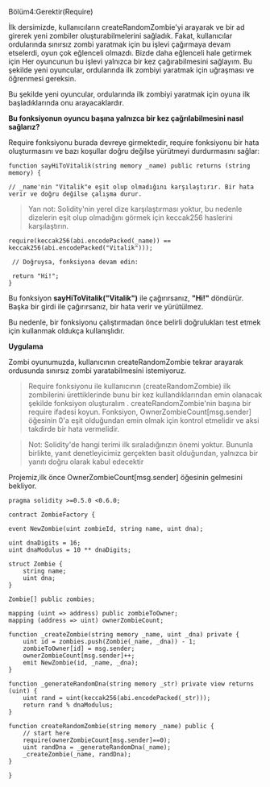 Bölüm4:Gerektir(Require)

İlk dersimizde, kullanıcıların createRandomZombie'yi arayarak ve bir ad girerek yeni zombiler oluşturabilmelerini sağladık. Fakat, kullanıcılar ordularında sınırsız zombi yaratmak için bu işlevi çağırmaya devam etselerdi, oyun çok eğlenceli olmazdı.
Bizde daha eğlenceli hale getirmek için Her oyuncunun bu işlevi yalnızca bir kez çağırabilmesini sağlayım. Bu şekilde yeni oyuncular, ordularında ilk zombiyi yaratmak için uğraşması ve öğrenmesi gereksin.

Bu şekilde yeni oyuncular, ordularında ilk zombiyi yaratmak için oyuna ilk başladıklarında onu arayacaklardır.

**Bu fonksiyonun  oyuncu başına yalnızca bir kez çağrılabilmesini nasıl sağlarız?**

Require fonksiyonu burada devreye girmektedir, require fonksiyonu bir hata oluşturmasını ve bazı koşullar doğru değilse yürütmeyi durdurmasını sağlar:

    function sayHiToVitalik(string memory _name) public returns (string memory) {
 
    // _name'nin "Vitalik"e eşit olup olmadığını karşılaştırır. Bir hata verir ve doğru değilse çalışma durur.
  
  >Yan not: Solidity'nin yerel dize karşılaştırması yoktur, bu nedenle dizelerin eşit olup olmadığını görmek için keccak256 haslerini karşılaştırın.
          
    require(keccak256(abi.encodePacked(_name)) == keccak256(abi.encodePacked("Vitalik")));
 
     // Doğruysa, fonksiyona devam edin:
 
     return "Hi!";
    }

Bu fonksiyon **sayHiToVitalik("Vitalik")** ile çağırırsanız, **"Hi!"** döndürür. Başka bir girdi ile çağırırsanız, bir hata verir ve yürütülmez.

Bu nedenle, bir fonksiyonu çalıştırmadan önce belirli doğrulukları test etmek için kullanmak oldukça kullanışlıdır.

**Uygulama**

Zombi oyunumuzda, kullanıcının createRandomZombie tekrar arayarak ordusunda sınırsız zombi yaratabilmesini istemiyoruz.

>Require fonksiyonu ile kullanıcının (createRandomZombie) ilk zombilerini ürettiklerinde bunu bir kez kullandıklarından  emin olanacak şekilde fonksiyon oluşturalım .
createRandomZombie'nin başına bir require ifadesi koyun. Fonksiyon, OwnerZombieCount[msg.sender] öğesinin 0'a eşit olduğundan emin olmak için kontrol etmelidir ve aksi takdirde bir hata vermelidir.

>Not: Solidity'de hangi terimi ilk sıraladığınızın önemi yoktur. Bununla birlikte, yanıt denetleyicimiz gerçekten basit olduğundan, yalnızca bir yanıtı doğru olarak kabul edecektir 

Projemiz,ilk önce OwnerZombieCount[msg.sender] öğesinin gelmesini bekliyor.

    pragma solidity >=0.5.0 <0.6.0;
  
    contract ZombieFactory {

    event NewZombie(uint zombieId, string name, uint dna);

    uint dnaDigits = 16;
    uint dnaModulus = 10 ** dnaDigits;

    struct Zombie {
        string name;
        uint dna;
    }

    Zombie[] public zombies;

    mapping (uint => address) public zombieToOwner;
    mapping (address => uint) ownerZombieCount;

    function _createZombie(string memory _name, uint _dna) private {
        uint id = zombies.push(Zombie(_name, _dna)) - 1;
        zombieToOwner[id] = msg.sender;
        ownerZombieCount[msg.sender]++;
        emit NewZombie(id, _name, _dna);
    }

    function _generateRandomDna(string memory _str) private view returns (uint) {
        uint rand = uint(keccak256(abi.encodePacked(_str)));
        return rand % dnaModulus;
    }

    function createRandomZombie(string memory _name) public {
        // start here
        require(ownerZombieCount[msg.sender]==0);
        uint randDna = _generateRandomDna(_name);
        _createZombie(_name, randDna);
    }

    }

